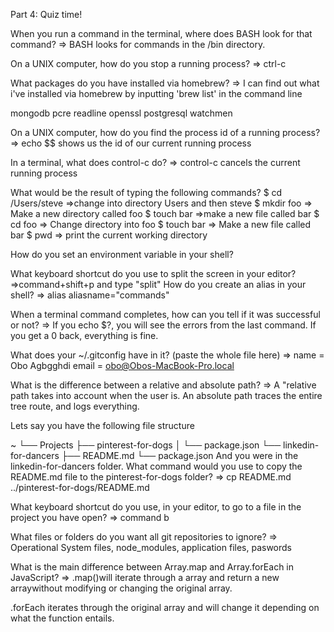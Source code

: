 Part 4: Quiz time!



When you run a command in the terminal, where does BASH look for that command?
=> BASH looks for commands in the /bin directory.

On a UNIX computer, how do you stop a running process?
=> ctrl-c

What packages do you have installed via homebrew?
=> I can find out what i've installed via homebrew by inputting 'brew list' in the command line

mongodb pcre readline openssl postgresql watchmen

On a UNIX computer, how do you find the process id of a running process?
=> echo $$ shows us the id of our current running process

In a terminal, what does control-c do?
=> control-c cancels the current running process

What would be the result of typing the following commands?
$ cd /Users/steve
=>change into directory Users and then steve
$ mkdir foo
=> Make a new directory called foo
$ touch bar
=>make a new file called bar
$ cd foo
=> Change directory into foo
$ touch bar
=> Make a new file called bar
$ pwd
=> print the current working directory


How do you set an environment variable in your shell?

What keyboard shortcut do you use to split the screen in your editor?
=>command+shift+p and type "split"
How do you create an alias in your shell?
=> alias aliasname="commands"

When a terminal command completes, how can you tell if it was successful or not?
=> If you echo $?, you will see the errors from the last command. If you get a 0 back, everything is fine.

What does your ~/.gitconfig have in it? (paste the whole file here)
=> name = Obo Agbgghdi
email = obo@Obos-MacBook-Pro.local

What is the difference between a relative and absolute path?
=> A "relative path takes into account when the user is. An absolute path traces the entire tree route, and logs everything.

Lets say you have the following file structure

~
└── Projects
    ├── pinterest-for-dogs
    │   └── package.json
    └── linkedin-for-dancers
        ├── README.md
        └── package.json
And you were in the linkedin-for-dancers folder. What command would you use to copy the README.md file to the pinterest-for-dogs folder?
=> cp README.md ../pinterest-for-dogs/README.md

What keyboard shortcut do you use, in your editor, to go to a file in the project you have open?
=> command b

What files or folders do you want all git repositories to ignore?
=> Operational System files, node_modules, application files, paswords

What is the main difference between Array.map and Array.forEach in JavaScript?
=> .map()will iterate through a array and return a new arraywithout modifying or changing the original array.

.forEach iterates through the original array and will change it depending on what the function entails.
